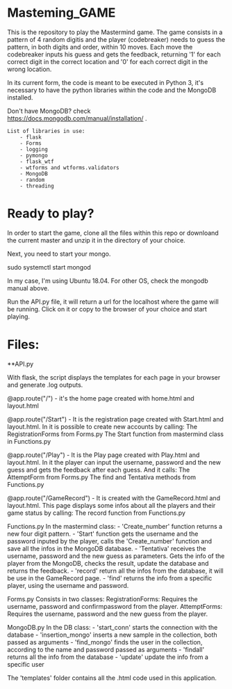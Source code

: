 # Masteming_GAME

This is the repository to play the Mastermind game. The game consists in a pattern of 4 random digitis and the player (codebreaker) needs to guess the pattern, in both digits and order, within 10 moves. Each move the codebreaker inputs his guess and gets the feedback, returning '1' for each correct digit in the correct location and '0' for each correct digit in the wrong location.

In its current form, the code is meant to be executed in Python 3, it's necessary to have the python libraries within the code and the MongoDB installed. 

Don't have MongoDB? check https://docs.mongodb.com/manual/installation/ .

	List of libraries in use:
		- flask
		- Forms
		- logging
		- pymongo
		- flask_wtf
		- wtforms and wtforms.validators
		- MongoDB
		- random
		- threading

# Ready to play?

In order to start the game, clone all the files within this repo or downloand the current master and unzip it in the directory of your choice.

Next, you need to start your mongo.

sudo systemctl start mongod

In my case, I'm using Ubuntu 18.04. For other OS, check the mongodb manual above.

Run the API.py file, it will return a url for the localhost where the game will be running. Click on it or copy to the browser of your choice and start playing. 

# Files:

**API.py

With flask, the script displays the templates for each page in your browser and generate .log outputs.

@app.route("/") - it's the home page created with home.html and layout.html

@app.route("/Start") - It is the registration page created with Start.html and layout.html. In it is possible to create new accounts by calling:
	The RegistrationForms from Forms.py 
	The Start function from mastermind class in Functions.py


@app.route("/Play") - It is the Play page created with Play.html and layout.html. In it the player can input the username, password and the new guess and gets the feedback after each guess. And it calls:
	The AttemptForm from Forms.py
	The find and Tentativa methods from Functions.py

@app.route("/GameRecord") -  It is created with the GameRecord.html and layout.html. This page displays some infos about all the players and their game status by calling:
	The record function from Functions.py

Functions.py
In the mastermind class:
	- 'Create_number' function returns a new four digit pattern. 
	- 'Start' function gets the username and the password inputed by the player, calls the 		  		 'Create_number' function and save all the infos in the MongoDB database.
	- 'Tentativa' receives the username, password and the new guess as parameters. Gets the info of the 		 player from the MongoDB, checks the result, update the database and returns the feedback.
	- 'record' return all the infos from the database, it will be use in the GameRecord page.
	- 'find' returns the info from a specific player, using the username and password.

Forms.py
Consists in two classes:
	RegistrationForms: Requires the username, password and confirmpassword from the player.
	AttemptForms: Requires the username, password and the new guess from the player.

MongoDB.py
In the DB class:
	- 'start_conn' starts the connection with the database 
	- 'insertion_mongo' inserts a new sample in the collection, both passed as arguments
	- 'find_mongo' finds the user in the collection, according to the name and password passed as arguments
	- 'findall' returns all the info from the database
	- 'update' update the info from a specific user	

The 'templates' folder contains all the .html code used in this application. 
